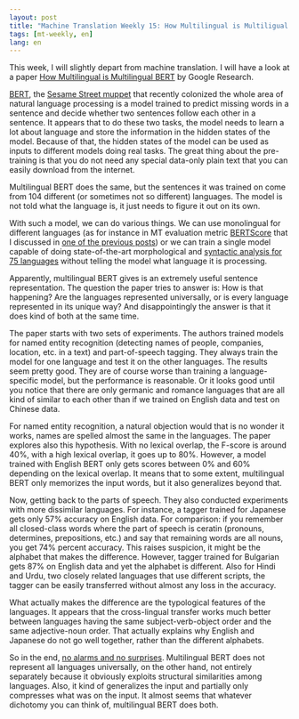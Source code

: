 ```yaml
---
layout: post
title: "Machine Translation Weekly 15: How Multilingual is Multiligual BERT?"
tags: [mt-weekly, en]
lang: en
---
```


This week, I will slightly depart from machine translation. I will have a look
at a paper [How Multilingual is Multilingual
BERT](https://www.aclweb.org/anthology/P19-1493/) by Google Research.

[BERT](https://www.aclweb.org/anthology/N19-1423/), the [Sesame Street
muppet](https://en.wikipedia.org/wiki/Bert_(Sesame_Street)) that recently
colonized the whole area of natural language processing is a model trained to
predict missing words in a sentence and decide whether two sentences follow
each other in a sentence. It appears that to do these two tasks, the model
needs to learn a lot about language and store the information in the hidden
states of the model. Because of that, the hidden states of the model can be
used as inputs to different models doing real tasks. The great thing about the
pre-training is that you do not need any special data-only plain text that you
can easily download from the internet.

Multilingual BERT does the same, but the sentences it was trained on come from
104 different (or sometimes not so different) languages. The model is not told
what the language is, it just needs to figure it out on its own.

With such a model, we can do various things. We can use monolingual for
different languages (as for instance in MT evaluation metric
[BERTScore](https://arxiv.org/abs/1904.09675) that I discussed in [one of the
previous posts](/2019/05/01/MT-Weekly-BERTScore.html)) or we can train a single
model capable of doing state-of-the-art morphological and [syntactic analysis
for 75 languages](https://arxiv.org/abs/1904.02099) without telling the model
what language it is processing.

Apparently, multilingual BERT gives is an extremely useful sentence
representation. The question the paper tries to answer is: How is that
happening? Are the languages represented universally, or is every language
represented in its unique way? And disappointingly the answer is that it does
kind of both at the same time.

The paper starts with two sets of experiments. The authors trained models for
named entity recognition (detecting names of people, companies, location, etc.
in a text) and part-of-speech tagging. They always train the model for one
language and test it on the other languages. The results seem pretty good. They
are of course worse than training a language-specific model, but the
performance is reasonable. Or it looks good until you notice that there are
only germanic and romance languages that are all kind of similar to each other
than if we trained on English data and test on Chinese data.

For named entity recognition, a natural objection would that is no wonder it
works, names are spelled almost the same in the languages. The paper explores
also this hypothesis. With no lexical overlap, the F-score is around 40%, with
a high lexical overlap, it goes up to 80%. However, a model trained with
English BERT only gets scores between 0% and 60% depending on the lexical
overlap. It means that to some extent, multilingual BERT only memorizes the
input words, but it also generalizes beyond that.

Now, getting back to the parts of speech. They also conducted experiments with
more dissimilar languages. For instance, a tagger trained for Japanese gets
only 57% accuracy on English data. For comparison: if you remember all
closed-class words where the part of speech is ceratin (pronouns, determines,
prepositions, etc.) and say that remaining words are all nouns, you get 74%
percent accuracy. This raises suspicion, it might be the alphabet that makes
the difference. However, tagger trained for Bulgarian gets 87% on English data
and yet the alphabet is different. Also for Hindi and Urdu, two closely related
languages that use different scripts, the tagger can be easily transferred
without almost any loss in the accuracy.

What actually makes the difference are the typological features of the
languages. It appears that the cross-lingual transfer works much better between
languages having the same subject-verb-object order and the same adjective-noun
order. That actually explains why English and Japanese do not go well together,
rather than the different alphabets.

So in the end, [no alarms and no
surprises](https://www.youtube.com/watch?v=u5CVsCnxyXg). Multilingual BERT does
not represent all languages universally, on the other hand, not entirely
separately because it obviously exploits structural similarities among
languages. Also, it kind of generalizes the input and partially only compresses
what was on the input. It almost seems that whatever dichotomy you can think
of, multilingual BERT does both.
